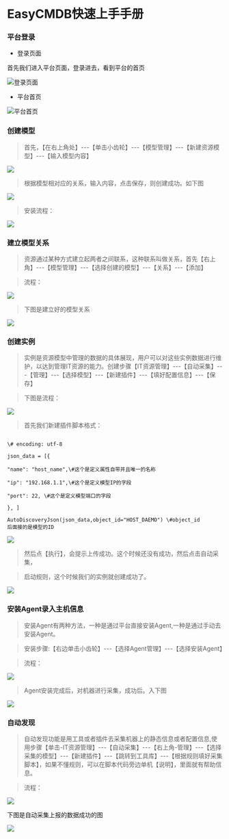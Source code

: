 EasyCMDB快速上手手册
====================

### 平台登录

-   登录页面

首先我们进入平台页面，登录进去，看到平台的首页

![登录页面](https://github.com/easycmdb/easycmdb/blob/master/img/登录页面.png)

-   平台首页

![平台首页](https://github.com/easycmdb/easycmdb/blob/master/img/平台首页.png)

### 创建模型

>   首先，【在右上角处】---【单击小齿轮】---【模型管理】---【新建资源模型】---【输入模型内容】

![](https://github.com/easycmdb/easycmdb/blob/master/img/输入模型内容.png)

>   根据模型相对应的关系，输入内容，点击保存，则创建成功。如下图

![](https://github.com/easycmdb/easycmdb/blob/master/img/模型创建成功.png)

>   安装流程：

![](https://github.com/easycmdb/easycmdb/blob/master/img/安装流程.png)

### 建立模型关系

>   资源通过某种方式建立起两者之间联系，这种联系叫做关系，首先【右上角】---【模型管理】---【选择创建的模型】---【关系】---【添加】

>   流程：

![](https://github.com/easycmdb/easycmdb/blob/master/img/添加模型关系.png)

>   下图是建立好的模型关系

![](https://github.com/easycmdb/easycmdb/blob/master/img/模型关系.png)

### 创建实例

>   实例是资源模型中管理的数据的具体展现，用户可以对这些实例数据进行维护，以达到管理IT资源的能力。创建步骤【IT资源管理】---【自动采集】---【管理】---【选择模型】---【新建插件】---【填好配置信息】---【保存】

>   下图是流程：

![](https://github.com/easycmdb/easycmdb/blob/master/img/创建实例流程.png)

>   首先我们新建插件脚本格式：

```\#!/usr/local/easyops/python/bin/python

\# encoding: utf-8

json_data = [{

"name": "host_name",\#这个是定义属性自带并且唯一的名称

"ip": "192.168.1.1",\#这个是定义模型IP的字段

"port": 22, \#这个是定义模型端口的字段

}, ]

AutoDiscoveryJson(json_data,object_id="HOST_DAEMO") \#object_id
后面接的是模型的ID
```

![](https://github.com/easycmdb/easycmdb/blob/master/img/新建插件脚本格式.png)

>   然后点【执行】，会提示上传成功。这个时候还没有成功，然后点击自动采集，

>   启动规则，这个时候我们的实例就创建成功了。

![](https://github.com/easycmdb/easycmdb/blob/master/img/实例创建成功.png)

### 安装Agent录入主机信息

>   安装Agent有两种方法，一种是通过平台直接安装Agent,一种是通过手动去安装Agent。

>   安装步骤:【右边单击小齿轮】---【选择Agent管理】---【选择安装Agent】

>   流程：

![](https://github.com/easycmdb/easycmdb/blob/master/img/选择安装agent.png)

>   Agent安装完成后，对机器进行采集，成功后。入下图

![](https://github.com/easycmdb/easycmdb/blob/master/img/安装agent成功.png)

### 自动发现

>   自动发现功能是用工具或者插件去采集机器上的静态信息或者配置信息,使用步骤【单击-IT资源管理】---【自动采集】---【右上角-管理】---【选择采集的模型】---【新建插件】---【跳转到工具库】---【根据规则填好采集脚本】，如果不懂规则，可以在脚本代码旁边单机【说明】，里面就有帮助信息。

>   流程：

![](https://github.com/easycmdb/easycmdb/blob/master/img/自动发现.png)

下图是自动采集上报的数据成功的图

![](https://github.com/easycmdb/easycmdb/blob/master/img/自动采集.png)

